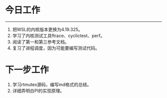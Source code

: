 # 今日工作
***
1. 把WSL的内核版本更换为4.19.325。
2. 学习了内核测试工具ftrace、cyclictest、perf。
3. 阅读了第一和第三参考文档。
4. 复习了进程调度，因为可能要编写测试代码。
# 下一步工作
1. 学习rtmutex源码，编写md格式的总结。
2. 详细弄明白PI的实现原理。
